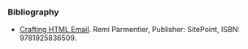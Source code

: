 ### Bibliography
* [Crafting HTML Email](https://www.oreilly.com/library/view/crafting-html-email/9781098140977/). Remi Parmentier, Publisher: SitePoint, ISBN: 9781925836509.
